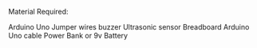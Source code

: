 Material Required:

Arduino Uno
Jumper wires
buzzer
Ultrasonic sensor
Breadboard
Arduino Uno cable
Power Bank or 9v Battery 
